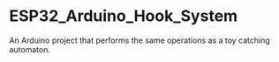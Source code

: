 # ESP32_Arduino_Hook_System

An Arduino project that performs the same operations as a toy catching automaton.

